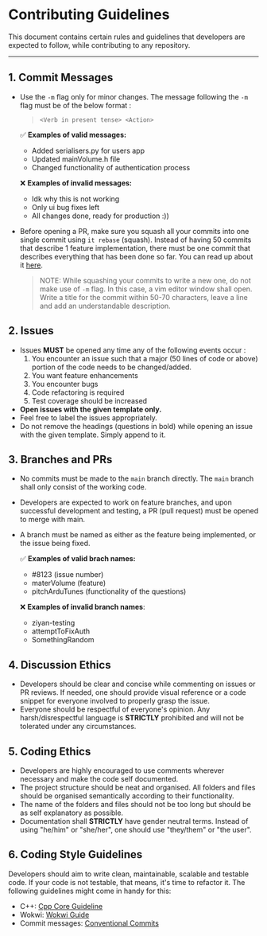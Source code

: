 # Contributing Guidelines

This document contains certain rules and guidelines that developers are expected to follow, while contributing to any repository.

---

## 1. Commit Messages

- Use the `-m` flag only for minor changes. The message following the `-m` flag must be of the below format :

  > `<Verb in present tense> <Action>`

  :white_check_mark: **Examples of valid messages:**

  - Added serialisers.py for users app
  - Updated mainVolume.h file
  - Changed functionality of authentication process

  :x: **Examples of invalid messages:**

  - Idk why this is not working
  - Only ui bug fixes left
  - All changes done, ready for production :))

- Before opening a PR, make sure you squash all your commits into one single commit using `it rebase` (squash). Instead of having 50 commits that describe 1 feature implementation, there must be one commit that describes everything that has been done so far. You can read up about it [here](https://www.internalpointers.com/post/squash-commits-into-one-git).
  > NOTE: While squashing your commits to write a new one, do not make use of `-m` flag. In this case, a vim editor window shall open. Write a title for the commit within 50-70 characters, leave a line and add an understandable description.

## 2. Issues

- Issues **MUST** be opened any time any of the following events occur :
  1. You encounter an issue such that a major (50 lines of code or above) portion of the code needs to be changed/added.
  2. You want feature enhancements
  3. You encounter bugs
  4. Code refactoring is required
  5. Test coverage should be increased
- **Open issues with the given template only.**
- Feel free to label the issues appropriately.
- Do not remove the headings (questions in bold) while opening an issue with the given template. Simply append to it.

## 3. Branches and PRs

- No commits must be made to the `main` branch directly. The `main` branch shall only consist of the working code.
- Developers are expected to work on feature branches, and upon successful development and testing, a PR (pull request) must be opened to merge with main.
- A branch must be named as either as the feature being implemented, or the issue being fixed.

  :white_check_mark: **Examples of valid brach names:**

  - #8123 (issue number)
  - materVolume (feature)
  - pitchArduTunes (functionality of the questions)

  :x: **Examples of invalid branch names**:

  - ziyan-testing
  - attemptToFixAuth
  - SomethingRandom

## 4. Discussion Ethics

- Developers should be clear and concise while commenting on issues or PR reviews. If needed, one should provide visual reference or a code snippet for everyone involved to properly grasp the issue.
- Everyone should be respectful of everyone's opinion. Any harsh/disrespectful language is **STRICTLY** prohibited and will not be tolerated under any circumstances.

## 5. Coding Ethics

- Developers are highly encouraged to use comments wherever necessary and make the code self documented.
- The project structure should be neat and organised. All folders and files should be organised semantically according to their functionality.
- The name of the folders and files should not be too long but should be as self explanatory as possible.
- Documentation shall **STRICTLY** have gender neutral terms. Instead of using "he/him" or "she/her", one should use "they/them" or "the user".

## 6. Coding Style Guidelines

Developers should aim to write clean, maintainable, scalable and testable code. If your code is not testable, that means, it's time to refactor it. The following guidelines might come in handy for this:

- C++: [Cpp Core Guideline](https://github.com/isocpp/CppCoreGuidelines)
- Wokwi: [Wokwi Guide](https://blog.wokwi.com/how-to-write-clean-arduino-code/)
- Commit messages: [Conventional Commits](https://www.conventionalcommits.org/en/v1.0.0/)
